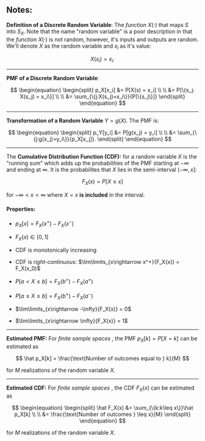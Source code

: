 ## Notes:

**Definition of a Discrete Random Variable**: The _function_ $X(\cdot)$ that maps $S$ into $S_X$. Note that the name "random variable" is a poor description in that the _function_ $X(\cdot)$ is not random, however, it's inputs and outputs are random. We'll denote $X$ as the random variable and $x_i$ as it's value:

$$
X(s_i) = x_i.
$$


***
**PMF of a Discrete Random Variable**:

$$
\begin{equation}
    \begin{split}
        p_X[x_i] &= P[X(s) = x_i] \\
                 \\
                 &= P[\{s_j: X(s_j) = x_i\}] \\
                 \\
                 &= \sum_{\{j:X(s_j)=x_i\}}{P[\{s_j\}]}
    \end{split}
\end{equation}
$$


***
**Transformation of a Random Variable** $Y=g(X)$. The PMF is:

$$
\begin{equation}
    \begin{split}
        p_Y[y_i] &= P[g(x_j) = y_i] \\
                 \\
                 &= \sum_{\{j:g(x_j)=y_i\}}{p_X[x_j]}.
    \end{split}
\end{equation}
$$

***
The **Cumulative Distribution Function (CDF):** for a random variable $X$ is the "running sum" which adds up the probabilities of the PMF starting at $-\infty$ and ending at $\infty$. It is the probabilites that $X$ lies in the semi-interval $(-\infty,x]$:

$$
F_X(x) = P[X\leq x]
$$

for $-\infty < x < \infty$ where $X=x$ **is included** in the interval.

#### Properties:

- $p_X[x] = F_X(x^+) - F_X(x^-)$


- $F_X(x)\in[0,1]$


- CDF is monotonically increasing


- CDF is _right-continuous:_ $\lim\limits_{x\rightarrow x^+}{F_X(x)} = F_X(x_0)$ 


- $P[a<X\leq b] = F_X(b^+) - F_X(a^+)$


- $P[a\leq X\leq b] = F_X(b^+) - F_X(a^-)$


- $\lim\limits_{x\rightarrow -\infty}{F_X(x)} = 0$


- $\lim\limits_{x\rightarrow \infty}{F_X(x)} = 1$


***
**Estimated PMF:** For _finite sample spaces_ , the PMF $p_X[k] = P[X=k]$ can be estimated as 

$$
\hat p_X[k] = \frac{\text{Number of outcomes equal to } k}{M}
$$

for $M$ realizations of the random variable $X$. 


***
**Estimated CDF:** For _finite sample spaces_ , the CDF $F_X(x)$ can be estimated as

$$
\begin{equation}
    \begin{split}
        \hat F_X(x) &= \sum_{\{k:k\leq x\}}\hat p_X[k] \\
                    \\
                    &= \frac{\text{Number of outcomes } \leq x}{M}
    \end{split}
\end{equation}
$$

for $M$ realizations of the random variable $X$. 